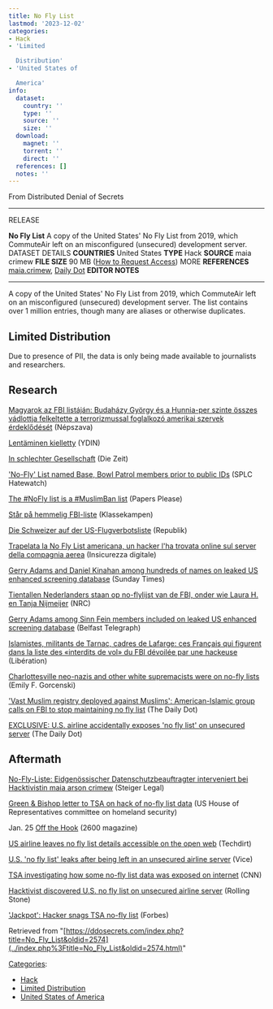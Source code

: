 ```yaml
---
title: No Fly List
lastmod: '2023-12-02'
categories:
- Hack
- 'Limited

  Distribution'
- 'United States of

  America'
info:
  dataset:
    country: ''
    type: ''
    source: ''
    size: ''
  download:
    magnet: ''
    torrent: ''
    direct: ''
  references: []
  notes: ''
---
```




From Distributed Denial of Secrets

---
RELEASE

**No Fly List**
A copy of the United States' No Fly List from 2019, which CommuteAir left on an misconfigured (unsecured) development server.
DATASET DETAILS
**COUNTRIES** United States
**TYPE** Hack
**SOURCE** maia crimew
**FILE SIZE** 90 MB
([How to Request Access](Contact.html#Request_Access "Contact"))
MORE
**REFERENCES**
[maia.crimew](https://maia.crimew.gay/posts/how-to-hack-an-airline/), [Daily Dot](https://www.dailydot.com/debug/no-fly-list-us-tsa-unprotected-server-commuteair/)
**EDITOR NOTES**

---

A copy of the United States' No Fly List from 2019, which CommuteAir
left on an misconfigured (unsecured) development server. The list
contains over 1 million entries, though many are aliases or otherwise
duplicates.

## Limited Distribution

Due to presence of PII, the data is only being made available to
journalists and researchers.

## Research

[Magyarok az FBI listáján: Budaházy György és a Hunnia-per szinte összes
vádlottja felkeltette a terrorizmussal foglalkozó amerikai szervek
érdeklődését](https://nepszava.hu/3203289_szajer-jozsef-europai-unio-politico-heinz-christian-strache) (Népszava)

[Lentäminen
kielletty](https://ydinlehti.fi/ydin-julkaisut-ry/lentaminen-kielletty/) (YDIN)

[In schlechter
Gesellschaft](https://www.zeit.de/politik/2023-02/usa-no-fly-liste-einreise-terrorismus-unschuld/komplettansicht) (Die Zeit)

['No-Fly' List named Base, Bowl Patrol members prior to public
IDs](https://www.splcenter.org/hatewatch/2023/02/02/no-fly-list-named-base-bowl-patrol-members-prior-public-ids) (SPLC Hatewatch)

[The #NoFly list is a #MuslimBan
list](https://papersplease.org/wp/2023/01/20/the-nofly-list-is-a-muslimban-list/) (Papers Please)

[Står på hemmelig
FBI-liste](https://klassekampen.no/utgave/2023-01-30/star-pa-hemmelig-fbi-liste) (Klassekampen)

[Die Schweizer auf der
US-Flugverbots­liste](https://www.republik.ch/2023/01/26/die-schweizer-auf-der-us-flugverbotsliste) (Republik)

[Trapelata la No Fly List americana, un hacker l'ha trovata online sul
server della compagnia
aerea](https://www.insicurezzadigitale.com/en/trapelata-la-no-fly-list-americana-un-hacker-lha-trovata-online-sul-server-della-compagnia-aerea/) (Insicurezza digitale)

[Gerry Adams and Daniel Kinahan among hundreds of names on leaked US
enhanced screening
database](https://www.thetimes.co.uk/article/gerry-adams-and-daniel-kinahan-among-hundreds-of-names-on-leaked-us-enhanced-screening-database-gs8lsbtkg) (Sunday Times)

[Tientallen Nederlanders staan op no-flylijst van de FBI, onder wie
Laura H. en Tanja
Nijmeijer](https://www.nrc.nl/nieuws/2023/01/24/tientallen-nederlanders-staan-op-no-flylist-van-de-fbi-onder-wie-laura-h-en-tanja-nijmeijer-a4155161) (NRC)

[Gerry Adams among Sinn Fein members included on leaked US enhanced
screening
database](https://www.belfasttelegraph.co.uk/news/northern-ireland/gerry-adams-among-sinn-fein-members-included-on-leaked-us-enhanced-screening-database/42305713.html) (Belfast Telegraph)

[Islamistes, militants de Tarnac, cadres de Lafarge: ces Français qui
figurent dans la liste des «interdits de vol» du FBI dévoilée par une
hackeuse](https://www.liberation.fr/checknews/islamistes-militants-de-tarnac-cadres-de-lafarge-ces-francais-qui-figurent-dans-la-liste-des-interdits-de-vol-aux-etats-unis-devoilee-par-une-hackeuse-20230127_OOSXKSZF2JHVLFVQE6IIVCVYTE/?redirected=1) (Libération)

[Charlottesville neo-nazis and other white supremacists were on no-fly
lists](https://emilygorcenski.com/post/charlottesville-neo-nazis-and-other-white-supremacists-were-on-no-fly-lists/) (Emily F. Gorcenski)

['Vast Muslim registry deployed against Muslims': American-Islamic group
calls on FBI to stop maintaining no fly
list](https://www.dailydot.com/debug/cair-fbi-no-fly-list-release/) (The Daily Dot)

[EXCLUSIVE: U.S. airline accidentally exposes 'no fly list' on unsecured
server](https://www.dailydot.com/debug/no-fly-list-us-tsa-unprotected-server-commuteair/) (The Daily Dot)

## Aftermath

[No-Fly-Liste: Eidgenössischer Datenschutzbeauftragter interveniert bei
Hacktivistin maia arson
crimew](https://steigerlegal.ch/2023/02/16/edoeb-no-fly-liste-maia-arson-crimew/) (Steiger Legal)

[Green & Bishop letter to TSA on hack of no-fly list
data](https://homeland.house.gov/media/2023/01/2023-01-25-T-TSA-ADM-No-Fly-List-Cyberatta) (US House of Representatives committee on homeland
security)

Jan. 25 [Off the Hook](https://www.2600.com/hook/25-01-2023) (2600 magazine)

[US airline leaves no fly list details accessible on the open
web](https://www.techdirt.com/2023/01/23/us-airline-leaves-no-fly-list-details-accessible-on-the-open-web/) (Techdirt)

[U.S. 'no fly list' leaks after being left in an unsecured airline
server](https://www.vice.com/en/article/93a4p5/us-no-fly-list-leaks-after-being-left-in-an-unsecured-airline-server) (Vice)

[TSA investigating how some no-fly list data was exposed on
internet](https://www.cnn.com/2023/01/20/politics/tsa-no-fly-list-data-cybersecurity/index.html) (CNN)

[Hacktivist discovered U.S. no fly list on unsecured airline
server](https://www.rollingstone.com/politics/politics-news/no-fly-list-leaked-unsecured-airline-server-1234665941/) (Rolling Stone)

['Jackpot': Hacker snags TSA no-fly
list](https://www.forbes.com/sites/suzannerowankelleher/2023/01/20/jackpot-hacker-snags-tsa-no-fly-list) (Forbes)

Retrieved from
"[https://ddosecrets.com/index.php?title=No_Fly_List&oldid=2574](../index.php%3Ftitle=No_Fly_List&oldid=2574.html)"

[Categories](./Special:Categories.html "Special:Categories"):

- [Hack](./Category:Hack.html "Category:Hack")
- [Limited
Distribution](./Category:Limited_Distribution.html "Category:Limited Distribution")
- [United States of
America](./Category:United_States_of_America.html "Category:United States of America")
